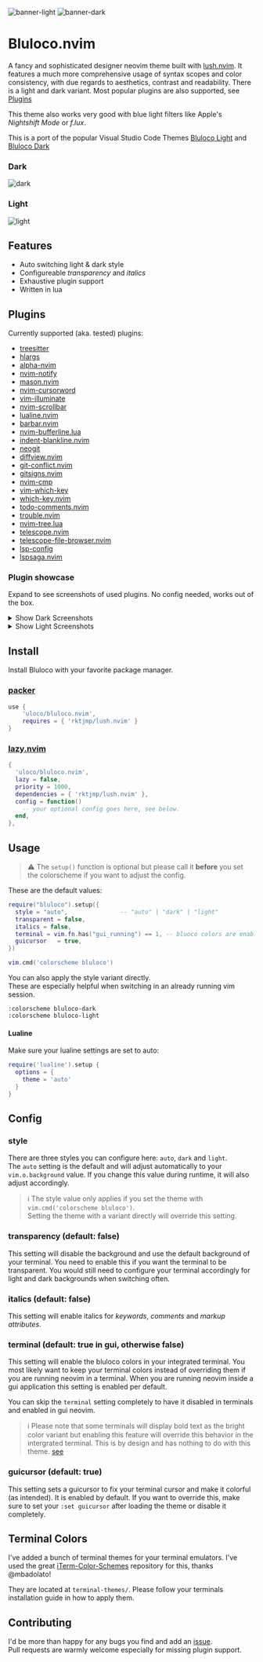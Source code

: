 ![banner-light](./screenshots/banner-light.svg#gh-light-mode-only)
![banner-dark](./screenshots/banner-dark.svg#gh-dark-mode-only)

# Bluloco.nvim

A fancy and sophisticated designer neovim theme built with [lush.nvim](https://github.com/rktjmp/lush.nvim).
It features a much more comprehensive usage of syntax scopes and color
consistency, with due regards to aesthetics, contrast and readability.
There is a light and dark variant.
Most popular plugins are also supported, see [Plugins](#plugins)

This theme also works very good with blue light filters like Apple's *Nightshift Mode* or *f.lux*.

This is a port of the popular Visual Studio Code Themes
[Bluloco Light](https://github.com/uloco/theme-bluloco-light) and
[Bluloco Dark](https://github.com/uloco/theme-bluloco-dark)

### Dark

![dark](./screenshots/dark.png)

### Light

![light](./screenshots/light.png)

## Features

- Auto switching light & dark style
- Configureable _transparency_ and _italics_
- Exhaustive plugin support
- Written in lua

## Plugins

Currently supported (aka. tested) plugins:

- [treesitter](https://github.com/nvim-treesitter/nvim-treesitter")
- [hlargs](https://github.com/m-demare/hlargs.nvim)
- [alpha-nvim](https://github.com/goolord/alpha-nvim)
- [nvim-notify](https://github.com/rcarriga/nvim-notify)
- [mason.nvim](https://github.com/williamboman/mason.nvim)
- [nvim-cursorword](https://github.com/xiyaowong/nvim-cursorword)
- [vim-illuminate](https://github.com/RRethy/vim-illuminate)
- [nvim-scrollbar](https://github.com/petertriho/nvim-scrollbar)
- [lualine.nvim](https://github.com/hoob3rt/lualine.nvim)
- [barbar.nvim](https://github.com/romgrk/barbar.nvim)
- [nvim-bufferline.lua](https://github.com/akinsho/nvim-bufferline.lua)
- [indent-blankline.nvim](https://github.com/lukas-reineke/indent-blankline.nvim)
- [neogit](https://github.com/TimUntersberger/neogit)
- [diffview.nvim](https://github.com/sindrets/diffview.nvim)
- [git-conflict.nvim](https://github.com/akinsho/git-conflict.nvim)
- [gitsigns.nvim](https://github.com/lewis6991/gitsigns.nvim)
- [nvim-cmp](https://github.com/hrsh7th/nvim-cmp)
- [vim-which-key](https://github.com/liuchengxu/vim-which-key)
- [which-key.nvim](https://github.com/folke/which-key.nvim)
- [todo-comments.nvim](https://github.com/folke/todo-comments.nvim)
- [trouble.nvim](https://github.com/folke/trouble.nvim)
- [nvim-tree.lua](https://github.com/kyazdani42/nvim-tree.lua)
- [telescope.nvim](https://github.com/nvim-telescope/telescope.nvim)
- [telescope-file-browser.nvim](https://github.com/nvim-telescope/telescope-file-browser.nvim)
- [lsp-config](https://github.com/neovim/lsp-config)
- [lspsaga.nvim](https://github.com/glepnir/lspsaga.nvim)

### Plugin showcase

Expand to see screenshots of used plugins. No config needed, works out of the box.

<details>
  <summary>Show Dark Screenshots</summary>
  <br>
  <div>telescope</div>
  <img src="./screenshots/plugins/dark-telescope.png"  />
  <br>
  <div>git-conflict</div>
  <img src="./screenshots/plugins/dark-git-conflict.png"  width=400 />
  <br>
  <div>gitsigns</div>
  <img src="./screenshots/plugins/dark-gitsigns.png"  height=400 />
  <br>
  <div>hlargs</div>
  <img src="./screenshots/plugins/dark-hlargs-1.png"  width=300 />
  <img src="./screenshots/plugins/dark-hlargs-2.png"  width=300 />
  <br>
  <div>lualine</div>
  <img src="./screenshots/plugins/dark-lualine-normal.png"  height=25  />
  <img src="./screenshots/plugins/dark-lualine-insert.png"  height=25  />
  <img src="./screenshots/plugins/dark-lualine-visual.png"  height=25  />
  <img src="./screenshots/plugins/dark-lualine-command.png" height=25  />
  <img src="./screenshots/plugins/dark-lualine-replace.png" height=25  />
  <br>
  <div>lspasaga</div>
  <img src="./screenshots/plugins/dark-lspsaga.png"  width=600 />
  <br>
  <div>diffview<div>
  <img src="./screenshots/plugins/dark-diffview.png" />
  <br>
  <div>telescope-file-browser<div>
  <img src="./screenshots/plugins/dark-telescope-file-browser.png" width=600  />
  <br>
  <div>nvim-tree</div>
  <img src="./screenshots/plugins/dark-nvim-tree.png" width=300 />
  <br>
  <div>which-key</div>
  <img src="./screenshots/plugins/dark-which-key.png" width=300 />
  <br>
  <div>trouble.nvim</div>
  <img src="./screenshots/plugins/dark-trouble.png" width=700 />
  <br>
  <div>todo-comments</div>
  <img src="./screenshots/plugins/dark-todo-comments.png" width=500/>
  <br>
  <div>nvim-cmp</div>
  <img src="./screenshots/plugins/dark-cmp.png" />
  <br>
  <div>mason</div>
  <img src="./screenshots/plugins/dark-mason.png" />
  <br>
</details>

<details>
  <summary>Show Light Screenshots</summary>
  <br>
  <div>telescope</div>
  <img src="./screenshots/plugins/light-telescope.png"  />
  <br>
  <div>git-conflict</div>
  <img src="./screenshots/plugins/light-git-conflict.png"  width=400 />
  <br>
  <div>gitsigns</div>
  <img src="./screenshots/plugins/light-gitsigns.png"  height=400 />
  <br>
  <div>hlargs</div>
  <img src="./screenshots/plugins/light-hlargs-1.png"  width=300 />
  <img src="./screenshots/plugins/light-hlargs-2.png"  width=300 />
  <br>
  <div>lualine</div>
  <img src="./screenshots/plugins/light-lualine-normal.png"  height=25  />
  <img src="./screenshots/plugins/light-lualine-insert.png"  height=25  />
  <img src="./screenshots/plugins/light-lualine-visual.png"  height=25  />
  <img src="./screenshots/plugins/light-lualine-command.png" height=25  />
  <img src="./screenshots/plugins/light-lualine-replace.png" height=25  />
  <br>
  <div>lspasaga</div>
  <img src="./screenshots/plugins/light-lspsaga.png"  width=600 />
  <br>
  <div>diffview<div>
  <img src="./screenshots/plugins/light-diffview.png" />
  <br>
  <div>telescope-file-browser<div>
  <img src="./screenshots/plugins/light-telescope-file-browser.png" width=600  />
  <br>
  <div>nvim-tree</div>
  <img src="./screenshots/plugins/light-nvim-tree.png" width=300 />
  <br>
  <div>which-key</div>
  <img src="./screenshots/plugins/light-which-key.png" width=300 />
  <br>
  <div>trouble.nvim</div>
  <img src="./screenshots/plugins/light-trouble.png" width=700 />
  <br>
  <div>todo-comments</div>
  <img src="./screenshots/plugins/light-todo-comments.png" width=500/>
  <br>
  <div>nvim-cmp</div>
  <img src="./screenshots/plugins/light-cmp.png" />
  <br>
  <div>mason</div>
  <img src="./screenshots/plugins/light-mason.png" />
  <br>
</details>

## Install

Install Bluloco with your favorite package manager.

### [packer](https://github.com/wbthomason/packer.nvim)

```lua
use {
    'uloco/bluloco.nvim',
    requires = { 'rktjmp/lush.nvim' }
}
```

### [lazy.nvim](https://github.com/folke/lazy.nvim)

```lua
{
  'uloco/bluloco.nvim',
  lazy = false,
  priority = 1000,
  dependencies = { 'rktjmp/lush.nvim' },
  config = function()
    -- your optional config goes here, see below.
  end,
},
```

## Usage

> ⚠️ The `setup()` function is optional but please call it
> **before** you set the colorscheme if you want to adjust the config.

These are the default values:

```lua
require("bluloco").setup({
  style = "auto",               -- "auto" | "dark" | "light"
  transparent = false,
  italics = false,
  terminal = vim.fn.has("gui_running") == 1, -- bluoco colors are enabled in gui terminals per default.
  guicursor   = true,
})

vim.cmd('colorscheme bluloco')
```

You can also apply the style variant directly.  
These are especially helpful when switching in an already running vim session.

```vim
:colorscheme bluloco-dark
:colorscheme bluloco-light
```

#### Lualine

Make sure your lualine settings are set to auto:

```lua
require('lualine').setup {
  options = {
    theme = 'auto'
  }
}
```

## Config

### style

There are three styles you can configure here: `auto`, `dark` and `light`.  
The `auto` setting is the default and will adjust automatically to your
`vim.o.background` value. If you change this value during runtime, it will also adjust accordingly.

> ℹ️ The style value only applies if you set the theme with `vim.cmd('colorscheme bluloco')`.  
> Setting the theme with a variant directly will override this setting.

### transparency (default: false)

This setting will disable the background and use the default background of your terminal.
You need to enable this if you want the terminal to be transparent. You would still need to
configure your terminal accordingly for light and dark backgrounds when switching often.

<!-- TODO:  See: auto switching themes.
See: bluloco theme for iTerm2 -->

### italics (default: false)

This setting will enable italics for _keywords_, _comments_ and _markup attributes_.

### terminal (default: true in gui, otherwise false)

This setting will enable the bluloco colors in your integrated terminal. 
You most likely want to keep your terminal colors instead of overriding them if you are running neovim in a terminal.
When you are running neovim inside a gui application this setting is enabled per default.

You can skip the `terminal` setting completely to have it disabled in terminals and enabled in gui neovim.

> ℹ️  Please note that some terminals will display bold text as the bright color variant but enabling this feature will override this behavior in the intergrated terminal. This is by design and has nothing to do with this theme. [see](https://github.com/neovim/neovim/issues/11335)

### guicursor (default: true)

This setting sets a guicursor to fix your terminal cursor and make it colorful (as intended).
It is enabled by default.
If you want to override this, make sure to set your `:set guicursor` after loading the theme or disable it completely.

<!-- ## Recipes
### Auto switching light & dark themes
 -->

## Terminal Colors

I've added a bunch of terminal themes for your terminal emulators. I've used the great [iTerm-Color-Schemes](https://github.com/mbadolato/iTerm2-Color-Schemes)
repository for this, thanks @mbadolato!

They are located at `terminal-themes/`. Please follow your terminals installation guide in how to apply them.

## Contributing

I'd be more than happy for any bugs you find and add an [issue](https://github.com/uloco/bluloco.nvim/issues).  
Pull requests are warmly welcome especially for missing plugin support.
